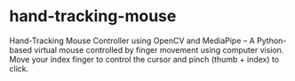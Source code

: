 # hand-tracking-mouse
Hand-Tracking Mouse Controller using OpenCV and MediaPipe – A Python-based virtual mouse controlled by finger movement using computer vision. Move your index finger to control the cursor and pinch (thumb + index) to click.
